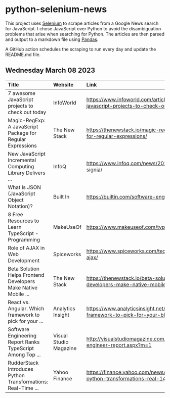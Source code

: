 # python-selenium-news

This project uses [Selenium](https://www.seleniumhq.org/) to scrape articles from a Google News search for JavaScript.
I chose JavaScript over Python to avoid the disambiguation problems that arise when searching for Python.
The articles are then parsed and output to a markdown file using [Pandas](https://pandas.pydata.org/).

A GitHub action schedules the scraping to run every day and update the README.md file.

## Wednesday March 08 2023


| Title                                                          | Website                | Link                                                                                               |
|:---------------------------------------------------------------|:-----------------------|:---------------------------------------------------------------------------------------------------|
| 7 awesome JavaScript projects to check out today               | InfoWorld              | https://www.infoworld.com/article/3687616/7-awesome-javascript-projects-to-check-out-today.html    |
| Magic-RegExp: A JavaScript Package for Regular Expressions     | The New Stack          | https://thenewstack.io/magic-regexp-a-javascript-package-for-regular-expressions/                  |
| New JavaScript Incremental Computing Library Delivers ...      | InfoQ                  | https://www.infoq.com/news/2023/03/incremental-computing-signia/                                   |
| What Is JSON (JavaScript Object Notation)?                     | Built In               | https://builtin.com/software-engineering-perspectives/json                                         |
| 8 Free Resources to Learn TypeScript - Programming             | MakeUseOf              | https://www.makeuseof.com/typescript-learn-free-resources/                                         |
| Role of AJAX in Web Development                                | Spiceworks             | https://www.spiceworks.com/tech/devops/articles/what-is-ajax/                                      |
| Beta Solution Helps Frontend Developers Make Native Mobile ... | The New Stack          | https://thenewstack.io/beta-solution-helps-frontend-developers-make-native-mobile-apps/            |
| React vs. Angular. Which framework to pick for your ...        | Analytics Insight      | https://www.analyticsinsight.net/react-vs-angular-which-framework-to-pick-for-your-blockchain-app/ |
| Software Engineering Report Ranks TypeScript Among Top ...     | Visual Studio Magazine | http://visualstudiomagazine.com/articles/2023/03/06/software-engineer-report.aspx?m=1              |
| RudderStack Introduces Python Transformations: Real-Time ...   | Yahoo Finance          | https://finance.yahoo.com/news/rudderstack-introduces-python-transformations-real-140300331.html   |